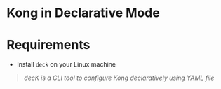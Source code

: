 # Kong in Declarative Mode

# Requirements

- Install `deck` on your Linux machine

> _decK is a CLI tool to configure Kong declaratively using YAML file_

